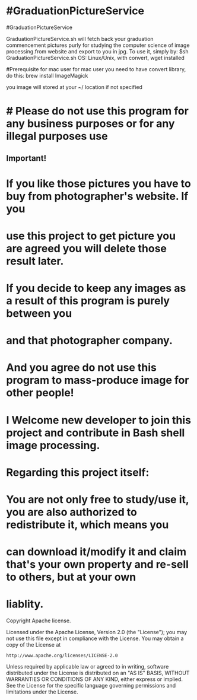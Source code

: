 #GraduationPictureService
========================

#GraduationPictureService

GraduationPictureService.sh will fetch back your graduation commencement pictures purly for
studying the computer science of image processing.from website and export to you in jpg. To use it, simply by: $sh GraduationPictureService.sh
OS: Linux/Unix, with convert, wget installed


#Prerequisite for mac user
for mac user you need to have convert library, do this:
brew install ImageMagick

you image will stored at your ~/ location if not specified




#	# Please do not use this program for any business purposes or for any illegal purposes use

## Important!
#	  If you like those pictures you have to buy from photographer's website. If you
#   use this project to get picture you are agreed you will delete those result later.

#   If you decide to keep any images as a result of this program is purely between you
#   and that photographer company.
#   And you agree do not use this program to mass-produce image for other people!


#   I Welcome new developer to join this project and contribute in Bash shell image processing.



# Regarding this project itself:
#   You are not only free to study/use it, you are also authorized to redistribute it, which means you
#   can download it/modify it and claim that's your own property and re-sell to others, but at your own
#   liablity.



Copyright  Apache license.

Licensed under the Apache License, Version 2.0 (the "License");
you may not use this file except in compliance with the License.
You may obtain a copy of the License at

    http://www.apache.org/licenses/LICENSE-2.0

Unless required by applicable law or agreed to in writing, software
distributed under the License is distributed on an "AS IS" BASIS,
WITHOUT WARRANTIES OR CONDITIONS OF ANY KIND, either express or implied.
See the License for the specific language governing permissions and
limitations under the License.
